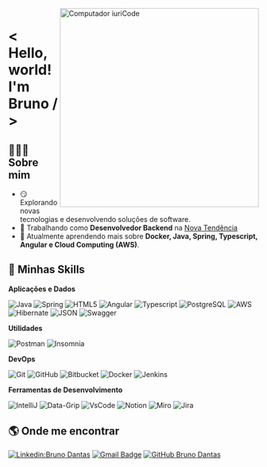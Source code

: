 <img src="https://raw.githubusercontent.com/MicaelliMedeiros/micaellimedeiros/master/image/computer-illustration.png" min-width="400px" max-width="400px" width="400px" align="right" alt="Computador iuriCode">

# < Hello, world! I'm Bruno / >

## 🧔🏾‍♂️ **Sobre mim**

- 😏 Explorando novas tecnologias e desenvolvendo soluções de software.
- 💼 Trabalhando como **Desenvolvedor Backend** na <a href="https://www.ntendencia.com.br">Nova Tendência</a>
- 🌱 Atualmente aprendendo mais sobre **Docker, Java, Spring, Typescript, Angular e Cloud Computing (AWS)**.

## 🚀 Minhas Skills

**Aplicações e Dados**

![Java](https://img.shields.io/badge/Java-ED8B00?style=flat&logo=openJdk&logoColor=white)
![Spring](https://img.shields.io/badge/Spring-6DB33F?style=flat&logo=spring&logoColor=white)
![HTML5](https://img.shields.io/badge/HTML-239120?style=flat&logo=html5&logoColor=white)
![Angular](https://img.shields.io/badge/Angular-DD0031?style=flat&logo=angular&logoColor=white)
![Typescript](https://img.shields.io/badge/Typescript-00C7B7?style=flat&logo=typescript&logoColor=white)
![PostgreSQL](https://img.shields.io/badge/PostgreSQL-316192?style=flat&logo=postgresql&logoColor=white)
![AWS](https://img.shields.io/badge/-AWS-232F3E?style=flat&logo=amazon-aws&logoColor=white)
![Hibernate](https://img.shields.io/badge/Hibernate-017AD7?style=flat&logo=hibernate&logoColor=white)
![JSON](https://img.shields.io/badge/JSON-333333?style=flat&logo=json)
![Swagger](https://img.shields.io/badge/-Swagger/OpenAPI-3955A3?style=flat&logo=swagger&logoColor=white)

**Utilidades**

![Postman](https://img.shields.io/badge/-Postman-333333?style=flat&logo=postman)
![Insomnia](https://img.shields.io/badge/-Insomnia-563D7C?style=flat&logo=insomnia)

**DevOps**

![Git](https://img.shields.io/badge/-Git-E34F26?style=flat&logo=git&logoColor=white)
![GitHub](https://img.shields.io/badge/-GitHub-7B42BC?style=flat&logo=github)
![Bitbucket](https://img.shields.io/badge/-Bitbucket-017AD7?style=flat&logo=bitbucket&logoColor=white)
![Docker](https://img.shields.io/badge/-Docker-FFFFFF?style=flat&logo=docker)
![Jenkins](https://img.shields.io/badge/-Jenkins-D33833?style=flat&logo=jenkins&logoColor=white)

**Ferramentas de Desenvolvimento**

![IntelliJ](https://img.shields.io/badge/-IntelliJ-35495E?style=flat&logo=intellij-idea&logoColor=white)
![Data-Grip](https://img.shields.io/badge/-Data%20Grip-092E20?style=flat&logo=datagrip&logoColor=white)
![VsCode](https://img.shields.io/badge/-VSCode-017AD7?style=flat&logo=visual-studio-code&logoColor=white)
![Notion](https://img.shields.io/badge/-Notion-003791?style=flat&logo=notion&logoColor=white)
![Miro](https://img.shields.io/badge/-Miro-EA2046?style=flat&logo=miro&logoColor=white)
![Jira](https://img.shields.io/badge/-Jira-1DAEFF?style=flat&logo=jira&logoColor=white)


## 🌎 Onde me encontrar 

[![Linkedin:Bruno Dantas](https://img.shields.io/badge/-Bruno%20Dantas-blue?style=flat-square&logo=Linkedin&logoColor=white&link=https://www.linkedin.com/in/bruno-dantas-/)](https://www.linkedin.com/in/bruno-dantas-/)
[![Gmail Badge](https://img.shields.io/badge/-brunoodantas7@gmail.com-D14836?style=flat-square&logo=Gmail&logoColor=white&link=mailto:brunoodantas7@gmail.com)](mailto:brunoodantas7@gmail.com)
[![GitHub Bruno Dantas]( https://img.shields.io/github/followers/brunobd7?label=follow&style=social)](https://github.com/brunobd7)
